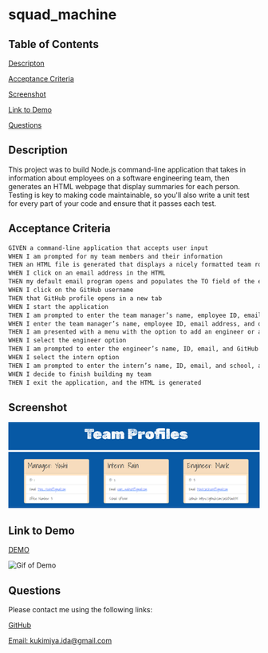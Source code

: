 # squad_machine

## Table of Contents

[Descripton](#description)

[Acceptance Criteria](#acceptance-criteria)

[Screenshot](#screenshot)

[Link to Demo](#link-to-demo)

[Questions](#questions)

## Description

This project was to build Node.js command-line application that takes in information about employees on a software engineering team, then generates an HTML webpage that display summaries for each person. Testing is key to making code maintainable, so you'll also write a unit test for every part of your code and ensure that it passes each test.

## Acceptance Criteria

```md
GIVEN a command-line application that accepts user input
WHEN I am prompted for my team members and their information
THEN an HTML file is generated that displays a nicely formatted team roster based on user input
WHEN I click on an email address in the HTML
THEN my default email program opens and populates the TO field of the email with the address
WHEN I click on the GitHub username
THEN that GitHub profile opens in a new tab
WHEN I start the application
THEN I am prompted to enter the team manager’s name, employee ID, email address, and office number
WHEN I enter the team manager’s name, employee ID, email address, and office number
THEN I am presented with a menu with the option to add an engineer or an intern or to finish building my team
WHEN I select the engineer option
THEN I am prompted to enter the engineer’s name, ID, email, and GitHub username, and I am taken back to the menu
WHEN I select the intern option
THEN I am prompted to enter the intern’s name, ID, email, and school, and I am taken back to the menu
WHEN I decide to finish building my team
THEN I exit the application, and the HTML is generated
```

## Screenshot

![screenshot of project](./dist/Assets/image/Picture1.png)

## Link to Demo

[DEMO](https://drive.google.com/file/d/1y2uT-FOFb-y7rS9BW3l8bVx5w1ioP4Kb/view)

![Gif of Demo](./dist/Assets/SQM.gif.gif)

## Questions

  Please contact me using the following links:

  [GitHub](https://github.com/https://github.com/idakukimiya)

  [Email: kukimiya.ida@gmail.com](mailto:kukimiya.ida@gmail.com)
